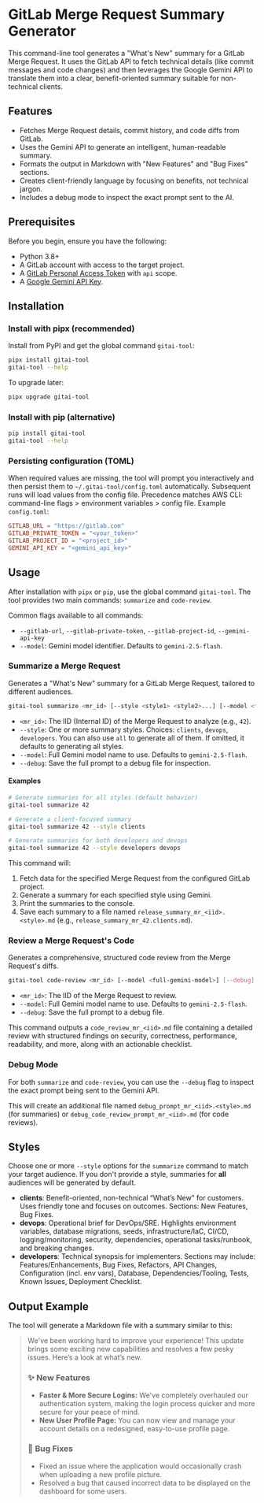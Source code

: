 # GitLab Merge Request Summary Generator

This command-line tool generates a "What's New" summary for a GitLab Merge Request. It uses the GitLab API to fetch technical details (like commit messages and code changes) and then leverages the Google Gemini API to translate them into a clear, benefit-oriented summary suitable for non-technical clients.

## Features

-   Fetches Merge Request details, commit history, and code diffs from GitLab.
-   Uses the Gemini API to generate an intelligent, human-readable summary.
-   Formats the output in Markdown with "New Features" and "Bug Fixes" sections.
-   Creates client-friendly language by focusing on benefits, not technical jargon.
-   Includes a debug mode to inspect the exact prompt sent to the AI.

## Prerequisites

Before you begin, ensure you have the following:

-   Python 3.8+
-   A GitLab account with access to the target project.
-   A [GitLab Personal Access Token](https://docs.gitlab.com/ee/user/profile/personal_access_tokens.html) with `api` scope.
-   A [Google Gemini API Key](https://ai.google.dev/gemini-api/docs/api-key).

## Installation

### Install with pipx (recommended)

Install from PyPI and get the global command `gitai-tool`:

```bash
pipx install gitai-tool
gitai-tool --help
```

To upgrade later:

```bash
pipx upgrade gitai-tool
```

### Install with pip (alternative)

```bash
pip install gitai-tool
gitai-tool --help
```

### Persisting configuration (TOML)

When required values are missing, the tool will prompt you interactively and then persist them to `~/.gitai-tool/config.toml` automatically. Subsequent runs will load values from the config file. Precedence matches AWS CLI: command-line flags > environment variables > config file. Example `config.toml`:

```toml
GITLAB_URL = "https://gitlab.com"
GITLAB_PRIVATE_TOKEN = "<your_token>"
GITLAB_PROJECT_ID = "<project_id>"
GEMINI_API_KEY = "<gemini_api_key>"
```

## Usage

After installation with `pipx` or `pip`, use the global command `gitai-tool`. The tool provides two main commands: `summarize` and `code-review`.

Common flags available to all commands:

-   `--gitlab-url`, `--gitlab-private-token`, `--gitlab-project-id`, `--gemini-api-key`
-   `--model`: Gemini model identifier. Defaults to `gemini-2.5-flash`.

### Summarize a Merge Request

Generates a "What's New" summary for a GitLab Merge Request, tailored to different audiences.

```bash
gitai-tool summarize <mr_id> [--style <style1> <style2>...] [--model <full-gemini-model>] [--debug]
```

-   `<mr_id>`: The IID (Internal ID) of the Merge Request to analyze (e.g., `42`).
-   `--style`: One or more summary styles. Choices: `clients`, `devops`, `developers`. You can also use `all` to generate all of them. If omitted, it defaults to generating all styles.
-   `--model`: Full Gemini model name to use. Defaults to `gemini-2.5-flash`.
-   `--debug`: Save the full prompt to a debug file for inspection.

#### Examples

```bash
# Generate summaries for all styles (default behavior)
gitai-tool summarize 42

# Generate a client-focused summary
gitai-tool summarize 42 --style clients

# Generate summaries for both developers and devops
gitai-tool summarize 42 --style developers devops
```

This command will:
1.  Fetch data for the specified Merge Request from the configured GitLab project.
2.  Generate a summary for each specified style using Gemini.
3.  Print the summaries to the console.
4.  Save each summary to a file named `release_summary_mr_<iid>.<style>.md` (e.g., `release_summary_mr_42.clients.md`).

### Review a Merge Request's Code

Generates a comprehensive, structured code review from the Merge Request's diffs.

```bash
gitai-tool code-review <mr_id> [--model <full-gemini-model>] [--debug]
```

-   `<mr_id>`: The IID of the Merge Request to review.
-   `--model`: Full Gemini model name to use. Defaults to `gemini-2.5-flash`.
-   `--debug`: Save the full prompt to a debug file.

This command outputs a `code_review_mr_<iid>.md` file containing a detailed review with structured findings on security, correctness, performance, readability, and more, along with an actionable checklist.

### Debug Mode

For both `summarize` and `code-review`, you can use the `--debug` flag to inspect the exact prompt being sent to the Gemini API.

This will create an additional file named `debug_prompt_mr_<iid>.<style>.md` (for summaries) or `debug_code_review_prompt_mr_<iid>.md` (for code reviews).

## Styles

Choose one or more `--style` options for the `summarize` command to match your target audience. If you don't provide a style, summaries for **all** audiences will be generated by default.

-   **clients**: Benefit-oriented, non-technical “What’s New” for customers. Uses friendly tone and focuses on outcomes. Sections: New Features, Bug Fixes.
-   **devops**: Operational brief for DevOps/SRE. Highlights environment variables, database migrations, seeds, infrastructure/IaC, CI/CD, logging/monitoring, security, dependencies, operational tasks/runbook, and breaking changes.
-   **developers**: Technical synopsis for implementers. Sections may include: Features/Enhancements, Bug Fixes, Refactors, API Changes, Configuration (incl. env vars), Database, Dependencies/Tooling, Tests, Known Issues, Deployment Checklist.

## Output Example

The tool will generate a Markdown file with a summary similar to this:

> We've been working hard to improve your experience! This update brings some exciting new capabilities and resolves a few pesky issues. Here’s a look at what’s new.
>
> ### ✨ New Features
>
> -   **Faster & More Secure Logins:** We've completely overhauled our authentication system, making the login process quicker and more secure for your peace of mind.
> -   **New User Profile Page:** You can now view and manage your account details on a redesigned, easy-to-use profile page.
>
> ### 🐛 Bug Fixes
>
> -   Fixed an issue where the application would occasionally crash when uploading a new profile picture.
> -   Resolved a bug that caused incorrect data to be displayed on the dashboard for some users. 